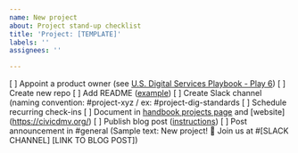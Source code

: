 ```yaml
---
name: New project
about: Project stand-up checklist
title: 'Project: [TEMPLATE]'
labels: ''
assignees: ''

---
```


[ ] Appoint a product owner (see [U.S. Digital Services Playbook - Play 6](https://playbook.cio.gov/#play6))
[ ] Create new repo
[ ] Add README ([example](https://github.com/civicdmv/dmv-website/blob/master/README.md))
[ ] Create Slack channel (naming convention: #project-xyz / ex: #project-dig-standards
[ ] Schedule recurring check-ins
[ ] Document in [handbook projects page](https://civicdmv-handbook.readthedocs.io/en/latest/projects/) and [website] (https://civicdmv.org/)
[ ] Publish blog post ([instructions](https://github.com/civicdmv/ops/issues/new?assignees=&labels=Content&template=blog-post.md&title=Post+%28TEMPLATE%29))
[ ] Post announcement in #general (Sample text: New project! :raised_hands: Join us at #[SLACK CHANNEL] [LINK TO BLOG POST])
